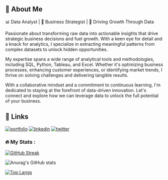 ## 🚀 About Me
📊 Data Analyst | 💼 Business Strategist | 🚀 Driving Growth Through Data

Passionate about transforming raw data into actionable insights that drive strategic business decisions and fuel growth. With a keen eye for detail and a knack for analytics, I specialize in extracting meaningful patterns from complex datasets to unlock hidden opportunities.

My expertise spans a wide range of analytical tools and methodologies, including SQL, Python, Tableau, and Excel. Whether it's optimizing business processes, enhancing customer experiences, or identifying market trends, I thrive on solving challenges and delivering tangible results.

With a collaborative mindset and a commitment to continuous learning, I'm dedicated to staying at the forefront of data-driven innovation. Let's connect and explore how we can leverage data to unlock the full potential of your business.


## 🔗 Links
[![portfolio](https://img.shields.io/badge/my_portfolio-000?style=for-the-badge&logo=ko-fi&logoColor=white)](https://samueldribsa.my.canva.site/data-analyst-portfolio)
[![linkedin](https://img.shields.io/badge/linkedin-0A66C2?style=for-the-badge&logo=linkedin&logoColor=white)](https://www.linkedin.com/in/samuel-dribsa)
[![twitter](https://img.shields.io/badge/twitter-1DA1F2?style=for-the-badge&logo=twitter&logoColor=white)](https://twitter.com/samuel_Dir)



### :fire: My Stats :
[![GitHub Streak](http://github-readme-streak-stats.herokuapp.com?user=Samidirbsa&theme=dark&background=000000)](https://git.io/streak-stats)<br>

![Anurag's GitHub stats](https://github-readme-stats.vercel.app/api?username=Samidirbsa&theme=vision-friendly-dark&show_icons=true)

[![Top Langs](https://github-readme-stats.vercel.app/api/top-langs/?username=Samidirbsa&layout=compact&theme=vision-friendly-dark)](https://github.com/anuraghazra/github-readme-stats )
